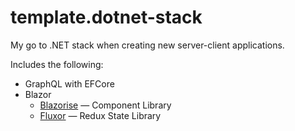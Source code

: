 # template.dotnet-stack

My go to .NET stack when creating new server-client applications. 

Includes the following:

- GraphQL with EFCore
- Blazor
  - [Blazorise](https://github.com/stsrki/Blazorise) — Component Library
  - [Fluxor](https://github.com/mrpmorris/Fluxor) — Redux State Library
